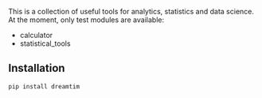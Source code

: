 This is a collection of useful tools for analytics, statistics and data science. At the moment, only test modules are available:
- calculator
- statistical_tools
## Installation
```
pip install dreamtim
```

